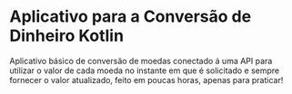 # Aplicativo para a Conversão de Dinheiro Kotlin

Aplicativo básico de conversão de moedas conectado á uma API para utilizar o valor de cada moeda no instante em que é solicitado e sempre fornecer o valor atualizado, feito em poucas horas, apenas para praticar!
